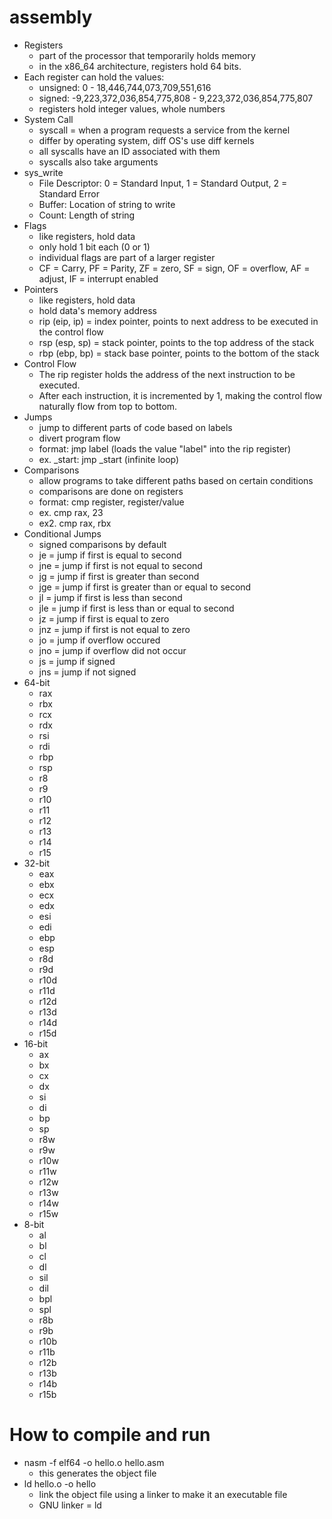 # assembly
* Registers
	* part of the processor that temporarily holds memory
	* in the x86_64 architecture, registers hold 64 bits.
* Each register can hold the values:
	* unsigned: 0 - 18,446,744,073,709,551,616
	* signed: -9,223,372,036,854,775,808 - 9,223,372,036,854,775,807
	* registers hold integer values, whole numbers
* System Call
	* syscall = when a program requests a service from the kernel
	* differ by operating system, diff OS's use diff kernels
	* all syscalls have an ID associated with them
	* syscalls also take arguments
* sys_write
	* File Descriptor: 0 = Standard Input, 1 = Standard Output, 2 = Standard Error
	* Buffer: Location of string to write
	* Count: Length of string
* Flags
	* like registers, hold data
	* only hold 1 bit each (0 or 1)
	* individual flags are part of a larger register
	* CF = Carry, PF = Parity, ZF = zero, SF = sign, OF = overflow, AF = adjust, IF = interrupt enabled
* Pointers
	* like registers, hold data
	* hold data's memory address
	* rip (eip, ip) = index pointer, points to next address to be executed in the control flow
	* rsp (esp, sp) = stack pointer, points to the top address of the stack
	* rbp (ebp, bp) = stack base pointer, points to the bottom of the stack
* Control Flow
	* The rip register holds the address of the next instruction to be executed.
	* After each instruction, it is incremented by 1, making the control flow naturally flow from top to bottom. 
* Jumps
	* jump to different parts of code based on labels
	* divert program flow
	* format: jmp label (loads the value "label" into the rip register)
	* ex. _start: jmp _start (infinite loop)
* Comparisons
	* allow programs to take different paths based on certain conditions
	* comparisons are done on registers
	* format: cmp register, register/value
	* ex. cmp rax, 23
	* ex2. cmp rax, rbx
* Conditional Jumps
	* signed comparisons by default
	* je = jump if first is equal to second
	* jne = jump if first is not equal to second
	* jg = jump if first is greater than second
	* jge = jump if first is greater than or equal to second
	* jl = jump if first is less than second
	* jle = jump if first is less than or equal to second
	* jz = jump if first is equal to zero
	* jnz = jump if first is not equal to zero
	* jo = jump if overflow occured
	* jno = jump if overflow did not occur
	* js = jump if signed
	* jns = jump if not signed
* 64-bit
	* rax
	* rbx
	* rcx
	* rdx
	* rsi
	* rdi
	* rbp
	* rsp
	* r8
	* r9
	* r10
	* r11
	* r12
	* r13
	* r14
	* r15
* 32-bit
	* eax
	* ebx
	* ecx
	* edx
	* esi
	* edi
	* ebp
	* esp
	* r8d
	* r9d
	* r10d
	* r11d
	* r12d
	* r13d
	* r14d
	* r15d
* 16-bit
	* ax
	* bx
	* cx
	* dx
	* si
	* di
	* bp
	* sp
	* r8w
	* r9w
	* r10w
	* r11w
	* r12w
	* r13w
	* r14w
	* r15w
* 8-bit
	* al
	* bl
	* cl
	* dl
	* sil
	* dil
	* bpl
	* spl
	* r8b
	* r9b
	* r10b
	* r11b
	* r12b
	* r13b
	* r14b
	* r15b
# How to compile and run
* nasm -f elf64 -o hello.o hello.asm
	* this generates the object file
* ld hello.o -o hello
	* link the object file using a linker to make it an executable file
	* GNU linker = ld

